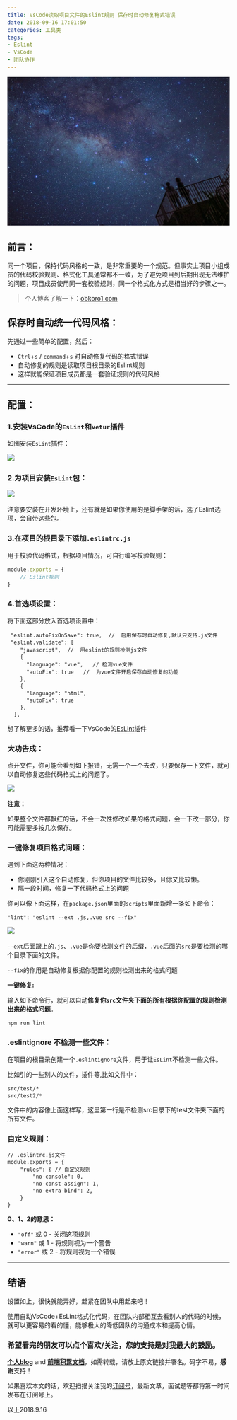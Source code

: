 ```yaml
---
title: VsCode读取项目文件的Eslint规则 保存时自动修复格式错误
date: 2018-09-16 17:01:50
categories: 工具类
tags:
- Eslint
- VsCode
- 团队协作
---
```


![](https://github.com/OBKoro1/articleImg_src/blob/master/weibo_img_move/005Y4rCogy1fvbhpu4dx8j30r00i0jwg.jpg?raw=true)

## 前言：

同一个项目，保持代码风格的一致，是非常重要的一个规范。但事实上项目小组成员的代码校验规则、格式化工具通常都不一致，为了避免项目到后期出现无法维护的问题，项目成员使用同一套校验规则，同一个格式化方式是相当好的步骤之一。


<!--more-->

> 个人博客了解一下：[obkoro1.com](http://obkoro1.com/)

## 保存时自动统一代码风格：

先通过一些简单的配置，然后：

* `Ctrl`+`s` / `command`+`s` 时自动修复代码的格式错误
* 自动修复的规则是读取项目根目录的Eslint规则
* 这样就能保证项目成员都是一套验证规则的代码风格

---

## 配置：

### 1.安装VsCode的`EsLint`和`vetur`插件

如图安装`EsLint`插件：

![](https://user-gold-cdn.xitu.io/2018/9/16/165e132647eca15f?w=1132&h=559&f=png&s=205082)

### 2.为项目安装`EsLint`包：

![](https://user-gold-cdn.xitu.io/2018/9/16/165e136abe3b1feb?w=479&h=423&f=png&s=95954)

注意要安装在开发环境上，还有就是如果你使用的是脚手架的话，选了Eslint选项，会自带这些包。

### 3.在项目的根目录下添加`.eslintrc.js`

用于校验代码格式，根据项目情况，可自行编写校验规则：

```js
module.exports = {
    // Eslint规则
}
```

### 4.首选项设置：

将下面这部分放入首选项设置中：

     "eslint.autoFixOnSave": true,  //  启用保存时自动修复,默认只支持.js文件
     "eslint.validate": [
        "javascript",  //  用eslint的规则检测js文件
        {
          "language": "vue",   // 检测vue文件
          "autoFix": true   //  为vue文件开启保存自动修复的功能
        },
        {
          "language": "html",
          "autoFix": true
        },
      ],

想了解更多的话，推荐看一下VsCode的[EsLint](https://marketplace.visualstudio.com/items?itemName=dbaeumer.vscode-eslint)插件

### 大功告成：

点开文件，你可能会看到如下报错，无需一个一个去改，只要保存一下文件，就可以自动修复这些代码格式上的问题了。

![](https://user-gold-cdn.xitu.io/2018/9/16/165e151df42747c4?w=474&h=335&f=gif&s=22430)

**注意：**

如果整个文件都飘红的话，不会一次性修改如果的格式问题，会一下改一部分，你可能需要多按几次保存。

### 一键修复项目格式问题：

遇到下面这两种情况：

* 你刚刚引入这个自动修复，但你项目的文件比较多，且你又比较懒。
* 隔一段时间，修复一下代码格式上的问题

你可以像下面这样，在`package.json`里面的`scripts`里面新增一条如下命令：

    "lint": "eslint --ext .js,.vue src --fix"

![](https://user-gold-cdn.xitu.io/2018/9/16/165e1561a9b92866?w=694&h=111&f=png&s=33155)

`--ext`后面跟上的`.js`、`.vue`是你要检测文件的后缀，`.vue`后面的`src`是要检测的哪个目录下面的文件。

`--fix`的作用是自动修复根据你配置的规则检测出来的格式问题

**一键修复:**

输入如下命令行，就可以自动**修复你`src`文件夹下面的所有根据你配置的规则检测出来的格式问题**。

    npm run lint

### .eslintignore 不检测一些文件：

在项目的根目录创建一个`.eslintignore`文件，用于让`EsLint`不检测一些文件。

比如引的一些别人的文件，插件等,比如文件中：

    src/test/* 
    src/test2/* 

文件中的内容像上面这样写，这里第一行是不检测src目录下的test文件夹下面的所有文件。

### 自定义规则：

    // .eslintrc.js文件
    module.exports = {
        "rules": { // 自定义规则
            "no-console": 0,
            "no-const-assign": 1, 
            "no-extra-bind": 2,
        }
    }

**0、1、2的意思：**

* `"off"` 或 0 - 关闭这项规则
* `"warn"` 或 1 - 将规则视为一个警告
* `"error"` 或 2 - 将规则视为一个错误

---

## 结语

设置如上，很快就能弄好，赶紧在团队中用起来吧！

使用自动VsCode+EsLint格式化代码，在团队内部相互去看别人的代码的时候，就可以更容易的看的懂，能够极大的降低团队的沟通成本和提高心情。

### 希望看完的朋友可以点个喜欢/关注，您的支持是对我最大的鼓励。

**[个人blog](http://obkoro1.com/)** and **[前端积累文档](http://obkoro1.com/web_accumulate/)**，如需转载，请放上原文链接并署名。码字不易，**感谢**支持！
 
如果喜欢本文的话，欢迎扫描关注我的[订阅号](https://user-gold-cdn.xitu.io/2018/5/1/1631b6f52f7e7015?w=344&h=344&f=jpeg&s=8317)，最新文章，面试题等都将第一时间发布在订阅号上。
 
 以上2018.9.16